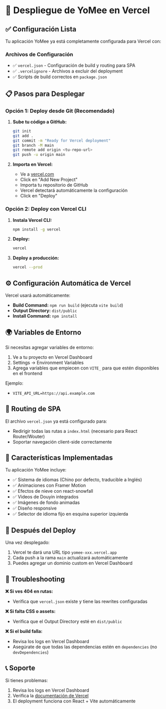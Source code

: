 # 🚀 Despliegue de YoMee en Vercel

## ✅ Configuración Lista

Tu aplicación YoMee ya está completamente configurada para Vercel con:

### Archivos de Configuración
- ✅ `vercel.json` - Configuración de build y routing para SPA
- ✅ `.vercelignore` - Archivos a excluir del deployment
- ✅ Scripts de build correctos en `package.json`

## 📋 Pasos para Desplegar

### Opción 1: Deploy desde Git (Recomendado)

1. **Sube tu código a GitHub:**
   ```bash
   git init
   git add .
   git commit -m "Ready for Vercel deployment"
   git branch -M main
   git remote add origin <tu-repo-url>
   git push -u origin main
   ```

2. **Importa en Vercel:**
   - Ve a [vercel.com](https://vercel.com)
   - Click en "Add New Project"
   - Importa tu repositorio de GitHub
   - Vercel detectará automáticamente la configuración
   - Click en "Deploy"

### Opción 2: Deploy con Vercel CLI

1. **Instala Vercel CLI:**
   ```bash
   npm install -g vercel
   ```

2. **Deploy:**
   ```bash
   vercel
   ```

3. **Deploy a producción:**
   ```bash
   vercel --prod
   ```

## ⚙️ Configuración Automática de Vercel

Vercel usará automáticamente:
- **Build Command:** `npm run build` (ejecuta `vite build`)
- **Output Directory:** `dist/public`
- **Install Command:** `npm install`

## 🌍 Variables de Entorno

Si necesitas agregar variables de entorno:

1. Ve a tu proyecto en Vercel Dashboard
2. Settings → Environment Variables
3. Agrega variables que empiecen con `VITE_` para que estén disponibles en el frontend

Ejemplo:
- `VITE_API_URL=https://api.example.com`

## 🔄 Routing de SPA

El archivo `vercel.json` ya está configurado para:
- Redirigir todas las rutas a `index.html` (necesario para React Router/Wouter)
- Soportar navegación client-side correctamente

## 📱 Características Implementadas

Tu aplicación YoMee incluye:
- ✅ Sistema de idiomas (Chino por defecto, traducible a Inglés)
- ✅ Animaciones con Framer Motion
- ✅ Efectos de nieve con react-snowfall
- ✅ Videos de Douyin integrados
- ✅ Imágenes de fondo animadas
- ✅ Diseño responsive
- ✅ Selector de idioma fijo en esquina superior izquierda

## 🎉 Después del Deploy

Una vez desplegado:
1. Vercel te dará una URL tipo `yomee-xxx.vercel.app`
2. Cada push a la rama `main` actualizará automáticamente
3. Puedes agregar un dominio custom en Vercel Dashboard

## 🐛 Troubleshooting

**❌ Si ves 404 en rutas:**
- Verifica que `vercel.json` existe y tiene las rewrites configuradas

**❌ Si falta CSS o assets:**
- Verifica que el Output Directory esté en `dist/public`

**❌ Si el build falla:**
- Revisa los logs en Vercel Dashboard
- Asegúrate de que todas las dependencias estén en `dependencies` (no `devDependencies`)

## 📞 Soporte

Si tienes problemas:
1. Revisa los logs en Vercel Dashboard
2. Verifica la [documentación de Vercel](https://vercel.com/docs)
3. El deployment funciona con React + Vite automáticamente
